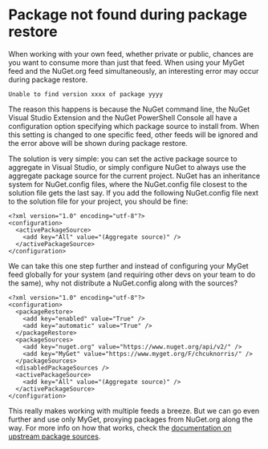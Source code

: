 # Package not found during package restore

When working with your own feed, whether private or public, chances are you want to consume more than just that feed. When using your MyGet feed and the NuGet.org feed simultaneously, an interesting error may occur during package restore.

	Unable to find version xxxx of package yyyy

The reason this happens is because the NuGet command line, the NuGet Visual Studio Extension and the NuGet PowerShell Console all have a configuration option specifying which package source to install from. When this setting is changed to one specific feed, other feeds will be ignored and the error above will be shown during package restore.

The solution is very simple: you can set the active package source to aggregate in Visual Studio, or simply configure NuGet to always use the aggregate package source for the current project. NuGet has an inheritance system for NuGet.config files, where the NuGet.config file closest to the solution file gets the last say. If you add the following NuGet.config file next to the solution file for your project, you should be fine:

	<?xml version="1.0" encoding="utf-8"?>
	<configuration>
	  <activePackageSource>
	    <add key="All" value="(Aggregate source)" />
	  </activePackageSource>
	</configuration>

We can take this one step further and instead of configuring your MyGet feed globally for your system (and requiring other devs on your team to do the same), why not distribute a NuGet.config along with the sources?

	<?xml version="1.0" encoding="utf-8"?>
	<configuration>
	  <packageRestore>
	    <add key="enabled" value="True" />
	    <add key="automatic" value="True" />
	  </packageRestore>
	  <packageSources>
	    <add key="nuget.org" value="https://www.nuget.org/api/v2/" />
	    <add key="MyGet" value="https://www.myget.org/F/chcuknorris/" />
	  </packageSources>
	  <disabledPackageSources />
	  <activePackageSource>
	    <add key="All" value="(Aggregate source)" />
	  </activePackageSource>
	</configuration>

This really makes working with multiple feeds a breeze. But we can go even further and use only MyGet, proxying packages from NuGet.org along the way. For more info on how that works, check the [documentation on upstream package sources](/docs/reference/package-sources#Scenario_-_Proxying_upstream_feeds_and_packages).